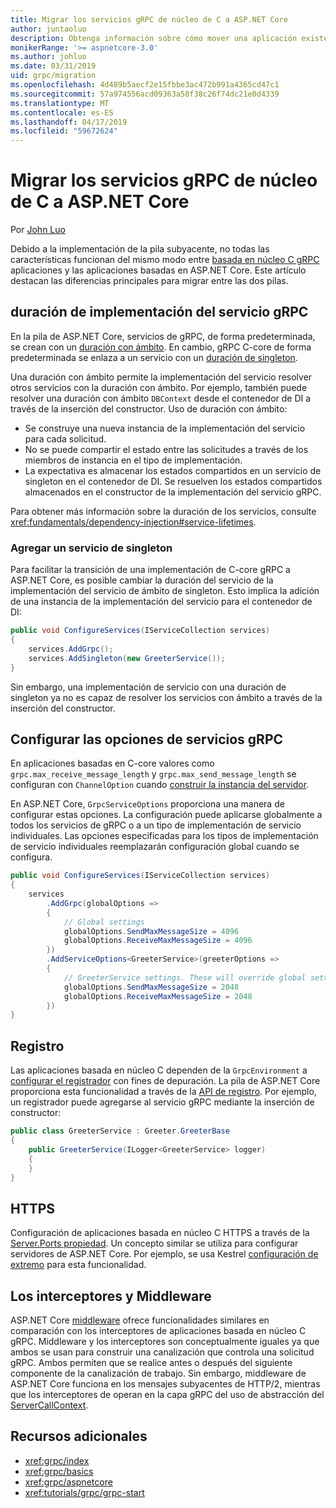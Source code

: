 ```yaml
---
title: Migrar los servicios gRPC de núcleo de C a ASP.NET Core
author: juntaoluo
description: Obtenga información sobre cómo mover una aplicación existente de gRPC en función de C-core para ejecutarse sobre la pila de ASP.NET Core.
monikerRange: '>= aspnetcore-3.0'
ms.author: johluo
ms.date: 03/31/2019
uid: grpc/migration
ms.openlocfilehash: 4d489b5aecf2e15fbbe3ac472b991a4365cd47c1
ms.sourcegitcommit: 57a974556acd09363a58f38c26f74dc21e0d4339
ms.translationtype: MT
ms.contentlocale: es-ES
ms.lasthandoff: 04/17/2019
ms.locfileid: "59672624"
---
```

# <a name="migrating-grpc-services-from-c-core-to-aspnet-core"></a>Migrar los servicios gRPC de núcleo de C a ASP.NET Core

Por [John Luo](https://github.com/juntaoluo)

Debido a la implementación de la pila subyacente, no todas las características funcionan del mismo modo entre [basada en núcleo C gRPC](https://grpc.io/blog/grpc-stacks) aplicaciones y las aplicaciones basadas en ASP.NET Core. Este artículo destacan las diferencias principales para migrar entre las dos pilas.

## <a name="grpc-service-implementation-lifetime"></a>duración de implementación del servicio gRPC

En la pila de ASP.NET Core, servicios de gRPC, de forma predeterminada, se crean con un [duración con ámbito](xref:fundamentals/dependency-injection#service-lifetimes). En cambio, gRPC C-core de forma predeterminada se enlaza a un servicio con un [duración de singleton](xref:fundamentals/dependency-injection#service-lifetimes).

Una duración con ámbito permite la implementación del servicio resolver otros servicios con la duración con ámbito. Por ejemplo, también puede resolver una duración con ámbito `DBContext` desde el contenedor de DI a través de la inserción del constructor. Uso de duración con ámbito:

* Se construye una nueva instancia de la implementación del servicio para cada solicitud.
* No se puede compartir el estado entre las solicitudes a través de los miembros de instancia en el tipo de implementación.
* La expectativa es almacenar los estados compartidos en un servicio de singleton en el contenedor de DI. Se resuelven los estados compartidos almacenados en el constructor de la implementación del servicio gRPC.

Para obtener más información sobre la duración de los servicios, consulte <xref:fundamentals/dependency-injection#service-lifetimes>.

### <a name="add-a-singleton-service"></a>Agregar un servicio de singleton

Para facilitar la transición de una implementación de C-core gRPC a ASP.NET Core, es posible cambiar la duración del servicio de la implementación del servicio de ámbito de singleton. Esto implica la adición de una instancia de la implementación del servicio para el contenedor de DI:

```csharp
public void ConfigureServices(IServiceCollection services)
{
    services.AddGrpc();
    services.AddSingleton(new GreeterService());
}
```

Sin embargo, una implementación de servicio con una duración de singleton ya no es capaz de resolver los servicios con ámbito a través de la inserción del constructor.

## <a name="configure-grpc-services-options"></a>Configurar las opciones de servicios gRPC

En aplicaciones basadas en C-core valores como `grpc.max_receive_message_length` y `grpc.max_send_message_length` se configuran con `ChannelOption` cuando [construir la instancia del servidor](https://grpc.io/grpc/csharp/api/Grpc.Core.Server.html#Grpc_Core_Server__ctor_System_Collections_Generic_IEnumerable_Grpc_Core_ChannelOption__).

En ASP.NET Core, `GrpcServiceOptions` proporciona una manera de configurar estas opciones. La configuración puede aplicarse globalmente a todos los servicios de gRPC o a un tipo de implementación de servicio individuales. Las opciones especificadas para los tipos de implementación de servicio individuales reemplazarán configuración global cuando se configura.

```csharp
public void ConfigureServices(IServiceCollection services)
{
    services
        .AddGrpc(globalOptions =>
        {
            // Global settings
            globalOptions.SendMaxMessageSize = 4096
            globalOptions.ReceiveMaxMessageSize = 4096
        })
        .AddServiceOptions<GreeterService>(greeterOptions =>
        {
            // GreeterService settings. These will override global settings
            globalOptions.SendMaxMessageSize = 2048
            globalOptions.ReceiveMaxMessageSize = 2048
        })
}
```

## <a name="logging"></a>Registro

Las aplicaciones basada en núcleo C dependen de la `GrpcEnvironment` a [configurar el registrador](https://grpc.io/grpc/csharp/api/Grpc.Core.GrpcEnvironment.html?q=size#Grpc_Core_GrpcEnvironment_SetLogger_Grpc_Core_Logging_ILogger_) con fines de depuración. La pila de ASP.NET Core proporciona esta funcionalidad a través de la [API de registro](xref:fundamentals/logging/index). Por ejemplo, un registrador puede agregarse al servicio gRPC mediante la inserción de constructor:

```csharp
public class GreeterService : Greeter.GreeterBase
{
    public GreeterService(ILogger<GreeterService> logger)
    {
    }
}
```

## <a name="https"></a>HTTPS

Configuración de aplicaciones basada en núcleo C HTTPS a través de la [Server.Ports propiedad](https://grpc.io/grpc/csharp/api/Grpc.Core.Server.html#Grpc_Core_Server_Ports). Un concepto similar se utiliza para configurar servidores de ASP.NET Core. Por ejemplo, se usa Kestrel [configuración de extremo](xref:fundamentals/servers/kestrel#endpoint-configuration) para esta funcionalidad.

## <a name="interceptors-and-middleware"></a>Los interceptores y Middleware

ASP.NET Core [middleware](xref:fundamentals/middleware/index) ofrece funcionalidades similares en comparación con los interceptores de aplicaciones basada en núcleo C gRPC. Middleware y los interceptores son conceptualmente iguales ya que ambos se usan para construir una canalización que controla una solicitud gRPC. Ambos permiten que se realice antes o después del siguiente componente de la canalización de trabajo. Sin embargo, middleware de ASP.NET Core funciona en los mensajes subyacentes de HTTP/2, mientras que los interceptores de operan en la capa gRPC del uso de abstracción del [ServerCallContext](https://grpc.io/grpc/csharp/api/Grpc.Core.ServerCallContext.html).

## <a name="additional-resources"></a>Recursos adicionales

* <xref:grpc/index>
* <xref:grpc/basics>
* <xref:grpc/aspnetcore>
* <xref:tutorials/grpc/grpc-start>
